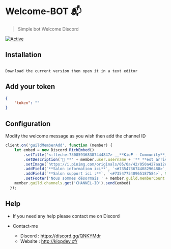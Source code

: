 # Welcome-BOT 📬
> Simple bot Welcome Discord

[![Active](http://img.shields.io/badge/Status-Active-green.svg)](http://kiopdev.cf/)



## Installation
```

Download the current version then open it in a text editor

```

## Add your token
````json
{
    "token": ""
}
````

## Configuration
Modify the welcome message as you wish then add the channel ID
````js
client.on('guildMemberAdd', function (member) { 
    let embed = new Discord.RichEmbed()
        .setTitle('<:fleche:730859368387444847> __**Kio₱ - Community**__ ')
        .setDescription('🔨 **' + member.user.username + '** **est arrivé !**')
        .setImage(`https://i.pinimg.com/originals/05/0a/42/050a427aa12e5f2b3fa7208abe0bb42c.gif`)
        .addField(`**Salon information ici**`, `<#735473674408296488>`, true)
        .addField(`**Salon support ici :**`, `<#735477540965187584>`, true)
        .setFooter('Nous sommes désormais ' + member.guild.memberCount ,  'https://cdn.discordapp.com/attachments/735249495344021506/739877936890642482/pp_discord.fr.gif');
    member.guild.channels.get('CHANNEL-ID').send(embed) 
  });
````

## Help
* If you need any help please contact me on Discord

* Contact-me
  * Discord : https://discord.gg/QNKYMdr
  * Website : http://kiopdev.cf/





